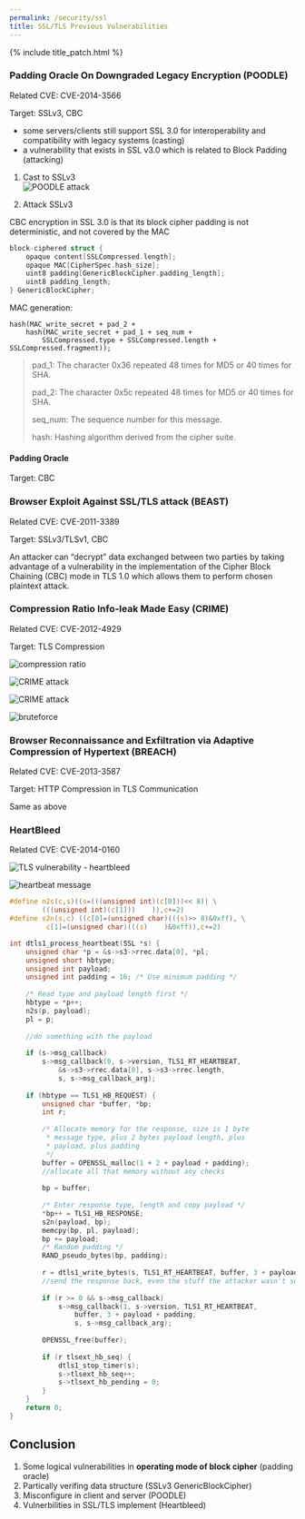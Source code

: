 ```yaml
---
permalink: /security/ssl
title: SSL/TLS Previous Vulnerabilities
---
```

{% include title_patch.html %}

### Padding Oracle On Downgraded Legacy Encryption (POODLE)

Related CVE: CVE-2014-3566

Target: SSLv3, CBC

- some servers/clients still support SSL 3.0 for interoperability and compatibility with legacy systems (casting)
- a vulnerability that exists in SSL v3.0 which is related to Block Padding (attacking)



1. Cast to SSLv3  
![POODLE attack](https://d3eaqdewfg2crq.cloudfront.net/wp-content/uploads/2017/01/image29.png)

2. Attack SSLv3

CBC encryption in SSL 3.0 is that its block cipher padding is not deterministic, and not covered by the MAC

```c
block-ciphered struct {
	opaque content[SSLCompressed.length];
	opaque MAC[CipherSpec.hash_size];
	uint8 padding[GenericBlockCipher.padding_length];
	uint8 padding_length;
} GenericBlockCipher;
```

MAC generation:

```
hash(MAC_write_secret + pad_2 +
	hash(MAC_write_secret + pad_1 + seq_num +
		SSLCompressed.type + SSLCompressed.length + SSLCompressed.fragment));
```

> pad_1:  The character 0x36 repeated 48 times for MD5 or 40 times for SHA.
>
> pad_2:  The character 0x5c repeated 48 times for MD5 or 40 times for SHA.
>
> seq_num:  The sequence number for this message.
>
> hash:  Hashing algorithm derived from the cipher suite.

#### Padding Oracle

Target: CBC



### Browser Exploit Against SSL/TLS attack (BEAST)

Related CVE: CVE-2011-3389

Target: SSLv3/TLSv1, CBC

An attacker can “decrypt” data exchanged between two parties by taking advantage of a vulnerability in the implementation of the Cipher Block Chaining (CBC) mode in TLS 1.0 which allows them to perform chosen plaintext attack.



### Compression Ratio Info-leak Made Easy (CRIME)

Related CVE: CVE-2012-4929

Target: TLS Compression

![compression ratio](https://d3eaqdewfg2crq.cloudfront.net/wp-content/uploads/2017/01/image14.png)

![CRIME attack](https://d3eaqdewfg2crq.cloudfront.net/wp-content/uploads/2017/01/image02-1.png)

![CRIME attack](https://d3eaqdewfg2crq.cloudfront.net/wp-content/uploads/2017/01/image02-1.png)

![bruteforce](https://d3eaqdewfg2crq.cloudfront.net/wp-content/uploads/2017/01/image08.png)



### Browser Reconnaissance and Exfiltration via Adaptive Compression of Hypertext (BREACH)

Related CVE: CVE-2013-3587

Target: HTTP Compression in TLS Communication

Same as above



### HeartBleed

Related CVE: CVE-2014-0160

![TLS vulnerability - heartbleed](https://d3eaqdewfg2crq.cloudfront.net/wp-content/uploads/2017/01/image07.png)

![heartbeat message](https://d3eaqdewfg2crq.cloudfront.net/wp-content/uploads/2017/01/image10.png)

```c
#define n2s(c,s)((s=(((unsigned int)(c[0]))<< 8)| \
		(((unsigned int)(c[1]))    )),c+=2)
#define s2n(s,c) ((c[0]=(unsigned char)(((s)>> 8)&0xff), \
		 c[1]=(unsigned char)(((s)    )&0xff)),c+=2)

int dtls1_process_heartbeat(SSL *s) {
	unsigned char *p = &s->s3->rrec.data[0], *pl;
    unsigned short hbtype;
    unsigned int payload;
    unsigned int padding = 16; /* Use minimum padding */
 
    /* Read type and payload length first */
	hbtype = *p++;
    n2s(p, payload);
    pl = p;
 
	//do something with the payload
 
    if (s->msg_callback)
        s->msg_callback(0, s->version, TLS1_RT_HEARTBEAT,
            &s->s3->rrec.data[0], s->s3->rrec.length,
            s, s->msg_callback_arg);
 
    if (hbtype == TLS1_HB_REQUEST) {
        unsigned char *buffer, *bp;
        int r;
 
        /* Allocate memory for the response, size is 1 byte
         * message type, plus 2 bytes payload length, plus
         * payload, plus padding
         */
		buffer = OPENSSL_malloc(1 + 2 + payload + padding);
		//allocate all that memory without any checks
        
        bp = buffer;
 
        /* Enter response type, length and copy payload */
        *bp++ = TLS1_HB_RESPONSE;
        s2n(payload, bp);
        memcpy(bp, pl, payload);
        bp += payload;
        /* Random padding */
        RAND_pseudo_bytes(bp, padding);
 
		r = dtls1_write_bytes(s, TLS1_RT_HEARTBEAT, buffer, 3 + payload + padding);
		//send the response back, even the stuff the attacker wasn't supposed to see
 
        if (r >= 0 && s->msg_callback)
            s->msg_callback(1, s->version, TLS1_RT_HEARTBEAT,
                buffer, 3 + payload + padding,
                s, s->msg_callback_arg);
 
        OPENSSL_free(buffer);
 
        if (r tlsext_hb_seq) {
            dtls1_stop_timer(s);
            s->tlsext_hb_seq++;
            s->tlsext_hb_pending = 0;
        }
	}
    return 0;
}
```



## Conclusion

1. Some logical vulnerabilities in **operating mode of block cipher** (padding oracle)
2. Partically verifing data structure (SSLv3 GenericBlockCipher)
3. Misconfigure in client and server (POODLE)
4. Vulnerbilities in SSL/TLS implement (Heartbleed)